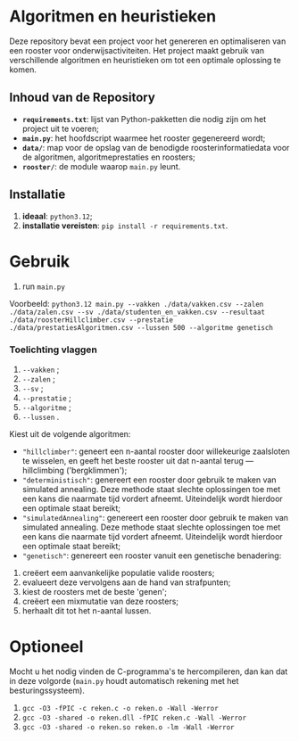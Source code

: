 # **Algoritmen en heuristieken**

Deze repository bevat een project voor het genereren en optimaliseren van een rooster voor onderwijsactiviteiten. Het project maakt gebruik van verschillende algoritmen en heuristieken om tot een optimale oplossing te komen. 

## Inhoud van de Repository

- **`requirements.txt`**: lijst van Python-pakketten die nodig zijn om het project uit te voeren;
- **`main.py`**: het hoofdscript waarmee het rooster gegenereerd wordt;
- **`data/`**: map voor de opslag van de benodigde roosterinformatiedata voor de algoritmen, algoritmeprestaties en roosters; 
- **`rooster/`**: de module waarop `main.py` leunt.

## Installatie

1. **ideaal**: `python3.12`;
2. **installatie vereisten**: `pip install -r requirements.txt`.

# Gebruik
1. run `main.py`

Voorbeeld: `python3.12 main.py --vakken ./data/vakken.csv --zalen ./data/zalen.csv --sv ./data/studenten_en_vakken.csv --resultaat ./data/roosterHillclimber.csv --prestatie ./data/prestatiesAlgoritmen.csv --lussen 500 --algoritme genetisch`

### Toelichting vlaggen
1. `--vakken` <pad csv-bestand vakken>;
2. `--zalen` <pad csv-bestand zalen>;
3. `--sv` <pad csv-bestand student-vakdata>;
4. `--prestatie` <pad csv-bestand student-vakdata>;
5. `--algoritme` <type algoritme>;
6. `--lussen` <het aantal lussen voor het algortime>.

Kiest uit de volgende algoritmen: 
 - `"hillclimber"`: geneert een n-aantal rooster door willekeurige zaalsloten te wisselen, en geeft het beste rooster uit dat n-aantal terug — hillclimbing ('bergklimmen');
- `"deterministisch"`: genereert een rooster door gebruik te maken van simulated annealing. Deze methode staat slechte oplossingen toe met een kans die naarmate tijd vordert afneemt. Uiteindelijk wordt hierdoor een optimale staat bereikt;
- `"simulatedAnnealing"`: genereert een rooster door gebruik te maken van simulated annealing. Deze methode staat slechte oplossingen toe met een kans die naarmate tijd vordert afneemt. Uiteindelijk wordt hierdoor een optimale staat bereikt;
- `"genetisch"`: genereert een rooster vanuit een genetische benadering:
1. creëert eem aanvankelijke populatie valide roosters;
2. evalueert deze vervolgens aan de hand van strafpunten;
3. kiest de roosters met de beste 'genen';
4. creëert een mixmutatie van deze roosters;
5. herhaalt dit tot het n-aantal lussen.

# Optioneel
Mocht u het nodig vinden de C-programma's te hercompileren, dan kan dat in deze volgorde (`main.py` houdt automatisch rekening met het besturingssysteem).
1. `gcc -O3 -fPIC -c reken.c -o reken.o -Wall -Werror`
2. `gcc -O3 -shared -o reken.dll -fPIC reken.c -Wall -Werror`
3. `gcc -O3 -shared -o reken.so reken.o -lm -Wall -Werror`
